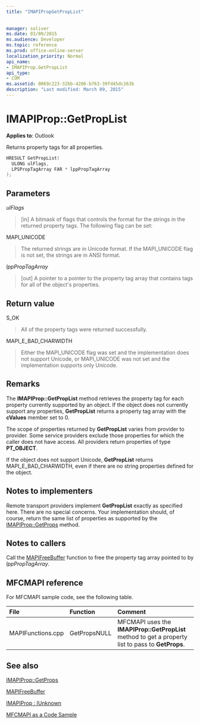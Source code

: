 ```yaml
---
title: "IMAPIPropGetPropList"
 
 
manager: soliver
ms.date: 03/09/2015
ms.audience: Developer
ms.topic: reference
ms.prod: office-online-server
localization_priority: Normal
api_name:
- IMAPIProp.GetPropList
api_type:
- COM
ms.assetid: 0069c223-32bb-4286-b763-39fd45dc263b
description: "Last modified: March 09, 2015"
---
```


# IMAPIProp::GetPropList

  
  
**Applies to**: Outlook 
  
Returns property tags for all properties. 
  
```cpp
HRESULT GetPropList(
  ULONG ulFlags,
  LPSPropTagArray FAR * lppPropTagArray
);
```

## Parameters

 _ulFlags_
  
> [in] A bitmask of flags that controls the format for the strings in the returned property tags. The following flag can be set:
    
MAPI_UNICODE 
  
> The returned strings are in Unicode format. If the MAPI_UNICODE flag is not set, the strings are in ANSI format.
    
 _lppPropTagArray_
  
> [out] A pointer to a pointer to the property tag array that contains tags for all of the object's properties.
    
## Return value

S_OK 
  
> All of the property tags were returned successfully.
    
MAPI_E_BAD_CHARWIDTH 
  
> Either the MAPI_UNICODE flag was set and the implementation does not support Unicode, or MAPI_UNICODE was not set and the implementation supports only Unicode.
    
## Remarks

The **IMAPIProp::GetPropList** method retrieves the property tag for each property currently supported by an object. If the object does not currently support any properties, **GetPropList** returns a property tag array with the **cValues** member set to 0. 
  
The scope of properties returned by **GetPropList** varies from provider to provider. Some service providers exclude those properties for which the caller does not have access. All providers return properties of type **PT_OBJECT**.
  
If the object does not support Unicode, **GetPropList** returns MAPI_E_BAD_CHARWIDTH, even if there are no string properties defined for the object. 
  
## Notes to implementers

Remote transport providers implement **GetPropList** exactly as specified here. There are no special concerns. Your implementation should, of course, return the same list of properties as supported by the [IMAPIProp::GetProps](imapiprop-getprops.md) method. 
  
## Notes to callers

Call the [MAPIFreeBuffer](mapifreebuffer.md) function to free the property tag array pointed to by  _lppPropTagArray_. 
  
## MFCMAPI reference

For MFCMAPI sample code, see the following table.
  
|**File**|**Function**|**Comment**|
|:-----|:-----|:-----|
|MAPIFunctions.cpp  <br/> |GetPropsNULL  <br/> |MFCMAPI uses the **IMAPIProp::GetPropList** method to get a property list to pass to **GetProps**.  <br/> |
   
## See also



[IMAPIProp::GetProps](imapiprop-getprops.md)
  
[MAPIFreeBuffer](mapifreebuffer.md)
  
[IMAPIProp : IUnknown](imapipropiunknown.md)


[MFCMAPI as a Code Sample](mfcmapi-as-a-code-sample.md)

